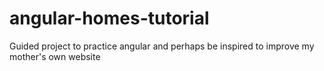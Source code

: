# angular-homes-tutorial
Guided project to practice angular and perhaps be inspired to improve my mother's own website
